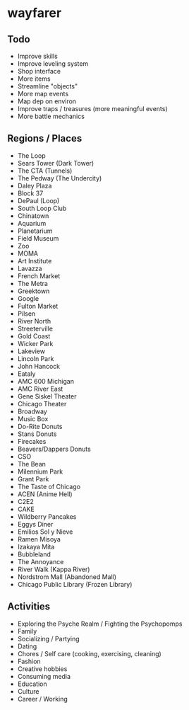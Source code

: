 # wayfarer

## Todo

- Improve skills
- Improve leveling system
- Shop interface
- More items
- Streamline "objects"
- More map events
- Map dep on environ
- Improve traps / treasures (more meaningful events)
- More battle mechanics

## Regions / Places

- The Loop
- Sears Tower (Dark Tower)
- The CTA (Tunnels)
- The Pedway (The Undercity)
- Daley Plaza
- Block 37
- DePaul (Loop)
- South Loop Club
- Chinatown
- Aquarium
- Planetarium
- Field Museum
- Zoo
- MOMA
- Art Institute
- Lavazza
- French Market
- The Metra
- Greektown
- Google
- Fulton Market
- Pilsen
- River North
- Streeterville
- Gold Coast
- Wicker Park
- Lakeview
- Lincoln Park
- John Hancock
- Eataly
- AMC 600 Michigan
- AMC River East
- Gene Siskel Theater
- Chicago Theater
- Broadway
- Music Box
- Do-Rite Donuts
- Stans Donuts
- Firecakes
- Beavers/Dappers Donuts
- CSO
- The Bean
- Milennium Park
- Grant Park
- The Taste of Chicago
- ACEN (Anime Hell)
- C2E2
- CAKE
- Wildberry Pancakes
- Eggys Diner
- Emilios Sol y Nieve
- Ramen Misoya
- Izakaya Mita
- Bubbleland
- The Annoyance
- River Walk (Kappa River)
- Nordstrom Mall (Abandoned Mall)
- Chicago Public Library (Frozen Library)

## Activities

- Exploring the Psyche Realm / Fighting the Psychopomps
- Family
- Socializing / Partying
- Dating
- Chores / Self care (cooking, exercising, cleaning)
- Fashion
- Creative hobbies
- Consuming media
- Education
- Culture
- Career / Working